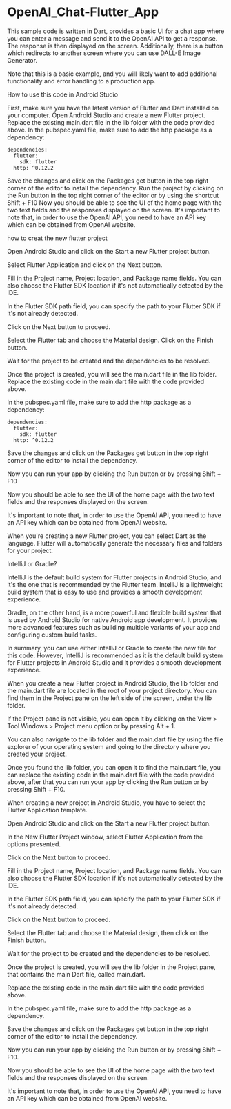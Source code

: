 # OpenAI_Chat-Flutter_App

This sample code is written in Dart,  provides a basic UI for a chat app where you can enter a message and send it to the OpenAI API to get a response. The response is then displayed on the screen. Additionally, there is a button which redirects to another screen where you can use DALL-E Image Generator.

Note that this is a basic example, and you will likely want to add additional functionality and error handling to a production app.

How to use this code in Android Studio

First, make sure you have the latest version of Flutter and Dart installed on your computer.
Open Android Studio and create a new Flutter project.
Replace the existing main.dart file in the lib folder with the code provided above.
In the pubspec.yaml file, make sure to add the http package as a dependency:

```
dependencies:
  flutter:
    sdk: flutter
  http: ^0.12.2
```
Save the changes and click on the Packages get button in the top right corner of the editor to install the dependency.
Run the project by clicking on the Run button in the top right corner of the editor or by using the shortcut Shift + F10
Now you should be able to see the UI of the home page with the two text fields and the responses displayed on the screen.
It's important to note that, in order to use the OpenAI API, you need to have an API key which can be obtained from OpenAI website.


how to creat the new flutter project

Open Android Studio and click on the Start a new Flutter project button.

Select Flutter Application and click on the Next button.

Fill in the Project name, Project location, and Package name fields. You can also choose the Flutter SDK location if it's not automatically detected by the IDE.

In the Flutter SDK path field, you can specify the path to your Flutter SDK if it's not already detected.

Click on the Next button to proceed.

Select the Flutter tab and choose the Material design. Click on the Finish button.

Wait for the project to be created and the dependencies to be resolved.

Once the project is created, you will see the main.dart file in the lib folder. Replace the existing code in the main.dart file with the code provided above.

In the pubspec.yaml file, make sure to add the http package as a dependency:

```
dependencies:
  flutter:
    sdk: flutter
  http: ^0.12.2
```
Save the changes and click on the Packages get button in the top right corner of the editor to install the dependency.

Now you can run your app by clicking the Run button or by pressing Shift + F10

Now you should be able to see the UI of the home page with the two text fields and the responses displayed on the screen.

It's important to note that, in order to use the OpenAI API, you need to have an API key which can be obtained from OpenAI website.


When you're creating a new Flutter project, you can select Dart as the language. Flutter will automatically generate the necessary files and folders for your project.

IntelliJ or Gradle?

IntelliJ is the default build system for Flutter projects in Android Studio, and it's the one that is recommended by the Flutter team. IntelliJ is a lightweight build system that is easy to use and provides a smooth development experience.

Gradle, on the other hand, is a more powerful and flexible build system that is used by Android Studio for native Android app development. It provides more advanced features such as building multiple variants of your app and configuring custom build tasks.

In summary, you can use either IntelliJ or Gradle to create the new file for this code. However, IntelliJ is recommended as it is the default build system for Flutter projects in Android Studio and it provides a smooth development experience.


When you create a new Flutter project in Android Studio, the lib folder and the main.dart file are located in the root of your project directory. You can find them in the Project pane on the left side of the screen, under the lib folder.

If the Project pane is not visible, you can open it by clicking on the View > Tool Windows > Project menu option or by pressing Alt + 1.

You can also navigate to the lib folder and the main.dart file by using the file explorer of your operating system and going to the directory where you created your project.

Once you found the lib folder, you can open it to find the main.dart file, you can replace the existing code in the main.dart file with the code provided above, after that you can run your app by clicking the Run button or by pressing Shift + F10.


When creating a new project in Android Studio, you have to select the Flutter Application template.

Open Android Studio and click on the Start a new Flutter project button.

In the New Flutter Project window, select Flutter Application from the options presented.

Click on the Next button to proceed.

Fill in the Project name, Project location, and Package name fields. You can also choose the Flutter SDK location if it's not automatically detected by the IDE.

In the Flutter SDK path field, you can specify the path to your Flutter SDK if it's not already detected.

Click on the Next button to proceed.

Select the Flutter tab and choose the Material design, then click on the Finish button.

Wait for the project to be created and the dependencies to be resolved.

Once the project is created, you will see the lib folder in the Project pane, that contains the main Dart file, called main.dart.

Replace the existing code in the main.dart file with the code provided above.

In the pubspec.yaml file, make sure to add the http package as a dependency.

Save the changes and click on the Packages get button in the top right corner of the editor to install the dependency.

Now you can run your app by clicking the Run button or by pressing Shift + F10.

Now you should be able to see the UI of the home page with the two text fields and the responses displayed on the screen.


It's important to note that, in order to use the OpenAI API, you need to have an API key which can be obtained from OpenAI website.



